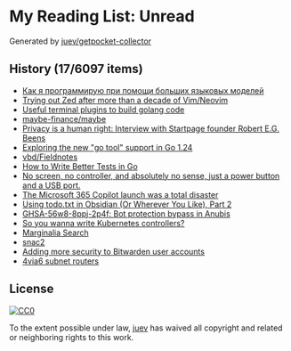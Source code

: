 # My Reading List: Unread

Generated by [juev/getpocket-collector](https://github.com/juev/getpocket-collector)

## History (17/6097 items)

- [Как я программирую при помощи больших языковых моделей](https://habr.com/ru/articles/876508/)
- [Trying out Zed after more than a decade of Vim/Neovim](https://sgoel.dev/posts/trying-out-zed-after-more-than-a-decade-of-vim-neovim/)
- [Useful terminal plugins to build golang code](https://dev.to/melezhik/useful-terminal-plugins-to-build-golang-code-gj0)
- [maybe-finance/maybe](https://github.com/maybe-finance/maybe)
- [Privacy is a human right: Interview with Startpage founder Robert E.G. Beens](https://www.startpage.com/privacy-please/startpage-articles/privacy-is-a-human-right-interview-with-startpage-founder-robert-e-g-beens)
- [Exploring the new "go tool" support in Go 1.24](https://blog.howardjohn.info/posts/go-tools-command/)
- [vbd/Fieldnotes](https://github.com/vbd/Fieldnotes)
- [How to Write Better Tests in Go](https://jarosz.dev/article/how-to-write-better-tests-in-go/)
- [No screen, no controller, and absolutely no sense, just a power button and a USB port.](https://crastinator-pro.github.io/steam-brick/)
- [The Microsoft 365 Copilot launch was a total disaster](https://www.zdnet.com/home-and-office/work-life/the-microsoft-365-copilot-launch-was-a-total-disaster/)
- [Using todo.txt in Obsidian (Or Wherever You Like), Part 2](http://ellanew.com/ptpl/141-2025-01-27-todo.txt-in-obsidian-2)
- [GHSA-56w8-8ppj-2p4f: Bot protection bypass in Anubis](https://xeiaso.net/notes/2025/GHSA-56w8-8ppj-2p4f/)
- [So you wanna write Kubernetes controllers?](https://ahmet.im/blog/controller-pitfalls/)
- [Marginalia Search](https://marginalia-search.com/)
- [snac2](https://codeberg.org/grunfink/snac2)
- [Adding more security to Bitwarden user accounts](https://bitwarden.com/blog/adding-more-security-to-bitwarden-user-accounts/)
- [4via6 subnet routers](https://tailscale.com/kb/1201/4via6-subnets)

## License

[![CC0](https://mirrors.creativecommons.org/presskit/buttons/88x31/svg/cc-zero.svg)](https://creativecommons.org/publicdomain/zero/1.0/)

To the extent possible under law, [juev](https://github.com/juev) has waived all copyright and related or neighboring rights to this work.
